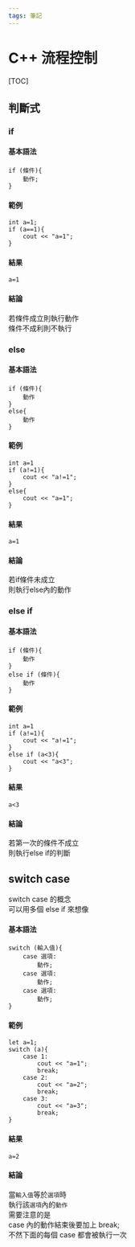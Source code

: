 ```yaml
---
tags: 筆記
---
```


# C++ 流程控制

[TOC]

## 判斷式

### if

#### 基本語法

```cpp=
if (條件){
    動作;
}
```

#### 範例

```cpp=
int a=1;
if (a==1){
    cout << "a=1";
}
```

#### 結果

```
a=1
```

#### 結論

若條件成立則執行動作  
條件不成利則不執行  

### else

#### 基本語法

```cpp=
if (條件){
    動作
}
else{
    動作
}
```

#### 範例

```cpp=
int a=1
if (a!=1){
    cout << "a!=1";
}
else{
    cout << "a=1";
}
```

#### 結果

```
a=1
```

#### 結論

若if條件未成立  
則執行else內的動作  

### else if

#### 基本語法

```cpp=
if (條件){
    動作
}
else if (條件){
    動作
}
```

#### 範例

```cpp=
int a=1
if (a!=1){
    cout << "a!=1";
}
else if (a<3){
    cout << "a<3";
}
```

#### 結果

```
a<3
```

#### 結論

若第一次的條件不成立  
則執行else if的判斷  

## switch case

switch case 的概念  
可以用多個 else if 來想像  

#### 基本語法

```cpp=
switch (輸入值){
    case 選項:
        動作;
    case 選項:
        動作;
    case 選項:
        動作;
}
```

#### 範例

```cpp=
let a=1;
switch (a){
    case 1:
        cout << "a=1";
        break;
    case 2:
        cout << "a=2";
        break;
    case 3:
        cout << "a=3";
        break;
}
```

#### 結果

```
a=2
```

#### 結論

當`輸入值`等於`選項`時  
執行該`選項`內的`動作`  
需要注意的是  
case 內的動作結束後要加上 break;  
不然下面的每個 case 都會被執行一次  